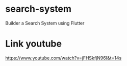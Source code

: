 # search-system
Builder a Search System using Flutter

# Link youtube
https://www.youtube.com/watch?v=jFHSkfjN96I&t=14s
